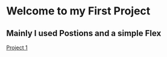 # Welcome to my First Project 

## Mainly I used Postions and a simple Flex 

[Project 1](/amo/dw/:addonId)